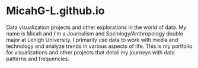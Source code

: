 # MicahG-L.github.io
Data visualization projects and other explorations in the world of data.
My name is Micah and I'm a Journalism and Sociology/Anthropology double major at Lehigh University. I primarily use data to work with media and technology and analyze trends in various aspects of life. This is my portfolio for visualizations and other projects that detail my journeys with data patterns and frequencies.
